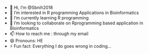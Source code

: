 - 👋 Hi, I’m @Sbnih2018
- 👀 I’m interested in R programming Applications in Bioinformatics 
- 🌱 I’m currently learning R programming
- 💞️ I’m looking to collaborate on Rprogramming based application in Bioinformatics
- 📫 How to reach me : through my email
- 😄 Pronouns: HE
- ⚡ Fun fact: Everything I do goes wrong in coding...

<!---
Sbnih2018/Sbnih2018 is a ✨ special ✨ repository because its `README.md` (this file) appears on your GitHub profile.
You can click the Preview link to take a look at your changes.
--->
